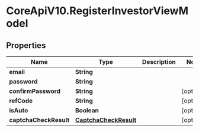 # CoreApiV10.RegisterInvestorViewModel

## Properties
Name | Type | Description | Notes
------------ | ------------- | ------------- | -------------
**email** | **String** |  | 
**password** | **String** |  | 
**confirmPassword** | **String** |  | [optional] 
**refCode** | **String** |  | [optional] 
**isAuto** | **Boolean** |  | [optional] 
**captchaCheckResult** | [**CaptchaCheckResult**](CaptchaCheckResult.md) |  | [optional] 


